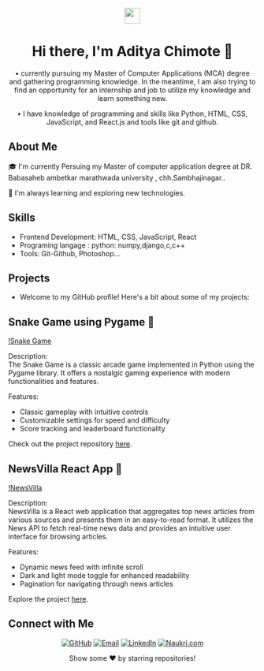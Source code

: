 <!-- Banner Image -->
<p align="center">
  <img src="https://avatars.githubusercontent.com/u/142667513?v=4" alt="" size="32" height="32" width="32" data-view-component="true" class="avatar circle">
</p>

<!-- Introduction -->
<h1 align="center">Hi there, I'm Aditya Chimote 👋</h1>

<p align="center"> • currently pursuing my Master of Computer Applications (MCA) degree and gathering programming knowledge. In the meantime, I am also trying to find an opportunity for an internship and job to utilize my knowledge and learn something new.</p>


<p align="center"> •  I have knowledge of programming and skills like Python, HTML, CSS, JavaScript, and React.js and 
      tools like git and github.</p>

<!-- About Me -->
## About Me

🎓 I'm currently Persuing my Master of computer application degree at DR. Babasaheb ambetkar marathwada university , chh.Sambhajinagar..



🌱 I'm always learning and exploring new technologies.

<!-- Skills -->
## Skills

- Frontend Development: HTML, CSS, JavaScript, React
- Programing langage : python: numpy,django,c,c++
- Tools: Git-Github, Photoshop...
  


## Projects

- Welcome to my GitHub profile! Here's a bit about some of my projects:

## Snake Game using Pygame 🐍

[!Snake Game]([link_to_snake_game_repository](https://github.com/Aadichimote/snake_game))

Description:  
The Snake Game is a classic arcade game implemented in Python using the Pygame library. It offers a nostalgic gaming experience with modern functionalities and features.

Features:
- Classic gameplay with intuitive controls
- Customizable settings for speed and difficulty
- Score tracking and leaderboard functionality

Check out the project repository [here]([l[[ink_to_newsvilla_app]](https://github.com/Aadichimote/snake_game)).

## NewsVilla React App 📰

[!NewsVilla](https://github.com/Aadichimote/NewsVilla.com)

Description:  
NewsVilla is a React web application that aggregates top news articles from various sources and presents them in an easy-to-read format. It utilizes the News API to fetch real-time news data and provides an intuitive user interface for browsing articles.

Features:
- Dynamic news feed with infinite scroll
- Dark and light mode toggle for enhanced readability
- Pagination for navigating through news articles

Explore the project [here]([l[ink_to_newsvilla_app](https://github.com/Aadichimote/NewsVilla.com](https://github.com/Aadichimote/NewsVilla.com))).

<!-- Connect with Me -->
## Connect with Me

<p align="center">
  <a href="https://github.com/Aadichimote"><img src="https://img.shields.io/badge/-GitHub-181717?style=flat-square&logo=github&logoColor=white" alt="GitHub"></a>
  <a href="mailto:adityachimote@gmail.com"><img src="https://img.shields.io/badge/-Email-D14836?style=flat-square&logo=gmail&logoColor=white" alt="Email"></a>
  <a href="https://www.linkedin.com/in/aditya-chimote-37a608280/"><img src="https://img.shields.io/badge/-LinkedIn-0A66C2?style=flat-square&logo=linkedin&logoColor=white" alt="LinkedIn"></a>
  <a href="https://www.naukri.com/mnjuser/profile?id=&altresid"><img src="https://img.shields.io/badge/-Naukri.com-0084FF?style=flat-square&logo=naukri&logoColor=white" alt="Naukri.com"></a>


<!-- Footer -->
<p align="center">Show some ❤️ by starring repositories!</p>
